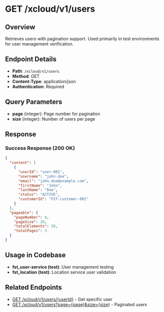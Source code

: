 # GET /xcloud/v1/users

## Overview
Retrieves users with pagination support. Used primarily in test environments for user management verification.

## Endpoint Details
- **Path**: `/xcloud/v1/users`
- **Method**: GET
- **Content-Type**: application/json
- **Authentication**: Required

## Query Parameters
- **page** (integer): Page number for pagination
- **size** (integer): Number of users per page

## Response
### Success Response (200 OK)
```json
{
  "content": [
    {
      "userId": "user-001",
      "username": "john.doe",
      "email": "john.doe@example.com",
      "firstName": "John",
      "lastName": "Doe",
      "status": "ACTIVE",
      "customerId": "FST-customer-001"
    }
  ],
  "pageable": {
    "pageNumber": 0,
    "pageSize": 20,
    "totalElements": 50,
    "totalPages": 3
  }
}
```

## Usage in Codebase
- **fst_user-service (test)**: User management testing
- **fst_location (test)**: Location service user validation

## Related Endpoints
- [GET /xcloud/v1/users/{userId}](v1-users-userId-get.md) - Get specific user
- [GET /xcloud/v1/users?page={page}&size={size}](v1-users-paginated-get.md) - Paginated users
